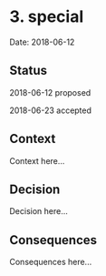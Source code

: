 # 3. special

Date: 2018-06-12

## Status

2018-06-12 proposed

2018-06-23 accepted

## Context

Context here...

## Decision

Decision here...

## Consequences

Consequences here...
